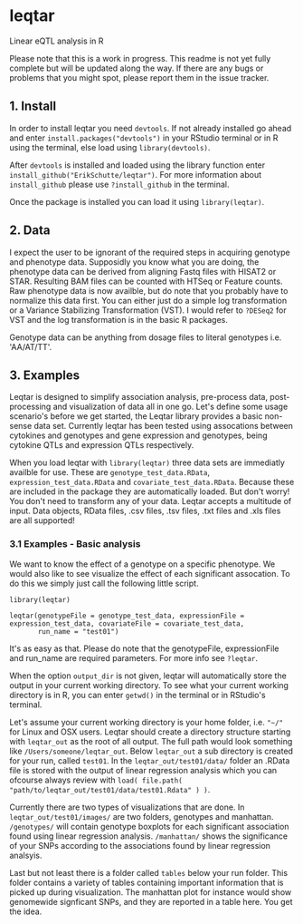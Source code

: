 # leqtar
Linear eQTL analysis in R

Please note that this is a work in progress. This readme is not yet fully complete but will be updated along the way. If there are any
bugs or problems that you might spot, please report them in the issue tracker.

## 1. Install

In order to install leqtar you need `devtools`. If not already installed go ahead and enter `install.packages("devtools")`
in your RStudio terminal or in R using the terminal, else load using `library(devtools)`.

After `devtools` is installed and loaded using the library function enter `install_github("ErikSchutte/leqtar")`.
For more information about `install_github` please use `?install_github` in the terminal.

Once the package is installed you can load it using `library(leqtar)`.

## 2. Data

I expect the user to be ignorant of the required steps in acquiring genotype and phenotype data. Supposidly you know what you are doing,
the phenotype data can be derived from aligning Fastq files with HISAT2 or STAR. Resulting BAM files can be counted with HTSeq or Feature counts.
Raw phenotype data is now availble, but do note that you probably have to normalize this data first. You can either just do a simple log transformation or a Variance Stabilizing Transformation (VST).
I would refer to `?DESeq2` for VST and the log transformation is in the basic R packages.

Genotype data can be anything from dosage files to literal genotypes i.e. 'AA/AT/TT'.

## 3. Examples

Leqtar is designed to simplify association analysis, pre-process data, post-processing and visualization of data all in one go.
Let's define some usage scenario's before we get started, the Leqtar library provides a basic non-sense data set. Currently leqtar
has been tested using assocations between cytokines and genotypes and gene expression and genotypes, being cytokine QTLs and expression QTLs respectively.

When you load leqtar with `library(leqtar)` three data sets are immediatly availble for use.
These are `genotype_test_data.RData`, `expression_test_data.RData` and `covariate_test_data.RData`.
Because these are included in the package they are automatically loaded. But don't worry! You don't need to transform any of your data.
Leqtar accepts a multitude of input. Data objects, RData files, .csv files, .tsv files, .txt files and .xls files are all supported!

### 3.1 Examples - Basic analysis

We want to know the effect of a genotype on a specific phenotype. We would also like to see visualize the effect of each significant assocation.
To do this we simply just call the following little script.

```
library(leqtar)

leqtar(genotypeFile = genotype_test_data, expressionFile = expression_test_data, covariateFile = covariate_test_data,
       run_name = "test01")
```

It's as easy as that. Please do note that the genotypeFile, expressionFile and run_name are required parameters. For more info see `?leqtar`.

When the option `output_dir` is not given, leqtar will automatically store the output in your current working directory. To see what your current working directory is in R,
you can enter `getwd()` in the terminal or in RStudio's terminal.

Let's assume your current working directory is your home folder, i.e. `"~/"` for Linux and OSX users.
Leqtar should create a directory structure starting with `leqtar_out` as the root of all output. 
The full path would look something like `/Users/someone/leqtar_out`. Below `leqtar_out` a sub directory is created for your run, called `test01`.
In the `leqtar_out/test01/data/` folder an .RData file is stored with the output of linear regression analysis which you can ofcourse always review with
`load( file.path( "path/to/leqtar_out/test01/data/test01.Rdata" ) )`.

Currently there are two types of visualizations that are done. In `leqtar_out/test01/images/` are two folders, genotypes and manhattan.
`/genotypes/` will contain genotype boxplots for each significant association found using linear regression analysis. `/manhattan/` shows the significance of
your SNPs according to the associations found by linear regression analsyis.

Last but not least there is a folder called `tables` below your run folder. This folder contains a variety of tables containing important information
that is picked up during visualization. The manhattan plot for instance would show genomewide signficant SNPs, and they are reported in a table here. You get the idea.






